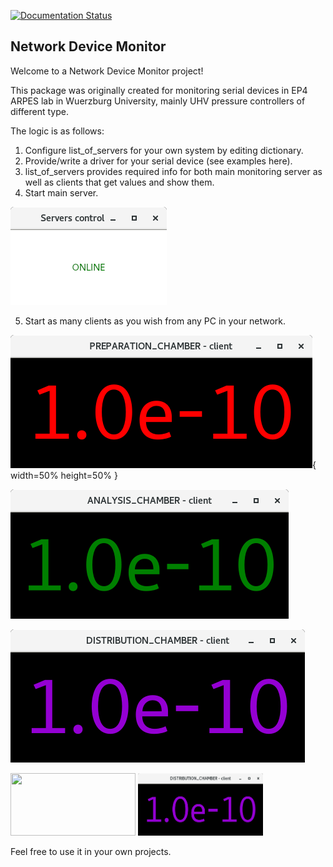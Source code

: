 
[![Documentation Status](https://readthedocs.org/projects/network-device-monitor/badge/?version=latest)](https://network-device-monitor.readthedocs.io/en/latest/?badge=latest)

## Network Device Monitor

Welcome to a Network Device Monitor project!

This package was originally created for monitoring serial devices in EP4 ARPES lab in Wuerzburg University, mainly UHV pressure controllers of different type.

The logic is as follows:

1. Configure list_of_servers for your own system by editing dictionary.
2. Provide/write a driver for your serial device (see examples here).
3. list_of_servers provides required info for both main monitoring server as well as clients that get values and show them.
4. Start main server.

![main server](./docs/_static/Main_server.png)

5. Start as many clients as you wish from any PC in your network.

![prep_chamber client](./docs/_static/Prep_Chamber_Client.png){ width=50% height=50% }

![analysis_chamber client](./docs/_static/Analysis_Chamber_Client.png)

![distr_chamber client](./docs/_static/Distribution_Chamber_Client.png)

<img src="https://raw.githubusercontent.com/Villtord/Network_Device_Monitor/master/NDMonitor/docs/_static/Distribution_Chamber_Client.png" width="200px" height="100px"/>

<img src="./docs/_static/Distribution_Chamber_Client.png" width="200px" height="100px"/>



Feel free to use it in your own projects. 